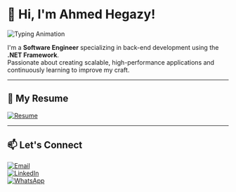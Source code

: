 # 👋 Hi, I'm Ahmed Hegazy!  

![Typing Animation](https://readme-typing-svg.herokuapp.com?font=Fira+Code&size=24&pause=1000&color=34A853&width=435&lines=Software+Engineer;Back-End+Specialist;.NET+Framework+Enthusiast)

I'm a **Software Engineer** specializing in back-end development using the **.NET Framework**.  
Passionate about creating scalable, high-performance applications and continuously learning to improve my craft.

---

## 📄 My Resume  
[![Resume](https://img.shields.io/badge/-View%20My%20Resume-blue?style=for-the-badge&logo=adobeacrobatreader&logoColor=white)](https://github.com/ahmedhegazyxo/ahmedhegazyxo/blob/main/AhmedHegazy-Resume.pdf)

---


## 📫 Let's Connect  
[![Email](https://img.shields.io/badge/-AhmedHegazy.swe@gmail.com-D14836?style=for-the-badge&logo=gmail&logoColor=white)](mailto:AhmedHegazy.swe@gmail.com)  
[![LinkedIn](https://img.shields.io/badge/-Ahmed%20Hegazy-blue?style=for-the-badge&logo=linkedin&logoColor=white)](https://www.linkedin.com/in/ahmed-hegazy-55a391185/)  
[![WhatsApp](https://img.shields.io/badge/-WhatsApp-25D366?style=for-the-badge&logo=whatsapp&logoColor=white)](http://wa.me/+201200011630)  

